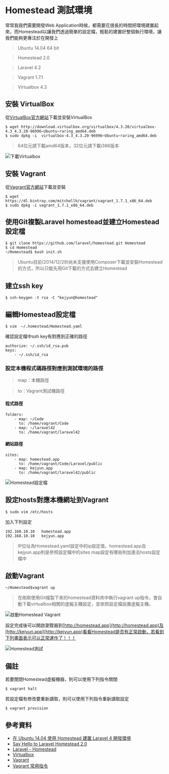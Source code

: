 # Homestead 測試環境

常常我我們需要開發Web Application時候，都需要花很長的時間把環境建置起來，而Homestead以讓我們透過簡單的設定檔，輕鬆的建置好整個執行環境，讓我們能夠更專注於在開發上

> Ubuntu 14.04 64 bit

> Homestead 2.0

> Laravel 4.2

> Vagrant 1.7.1

> Virtualbox 4.3

## 安裝 VirtualBox

從[VirtualBox官方網站](https://www.virtualbox.org/wiki/Linux_Downloads)下載並安裝VirtualBox

```shell
$ wget http://download.virtualbox.org/virtualbox/4.3.20/virtualbox-4.3_4.3.20-96996~Ubuntu~raring_amd64.deb
$ sudo dpkg -i  virtualbox-4.3_4.3.20-96996~Ubuntu~raring_amd64.deb
```

> 64位元請下載amd64版本，32位元請下載i386版本

![下載Virtualbox](http://3.bp.blogspot.com/-duCO50hJkII/VKFI2hGBLGI/AAAAAAAADdU/ICI8n6Nkgx8/s1600/Homestead-install-virtualbox.png)

## 安裝 Vagrant

從[Vagrant官方網站](http://www.vagrantup.com/downloads.html)下載並安裝

```shell
$ wget https://dl.bintray.com/mitchellh/vagrant/vagrant_1.7.1_x86_64.deb
$ sudo dpkg -i vagrant_1.7.1_x86_64.deb
```

## 使用Git複製Laravel homestead並建立Homestead設定檔
```shell
$ git clone https://github.com/laravel/homestead.git Homestead
$ cd Homestead
~/Homestead$ bash init.sh
```
> Ubuntu目前(2014/12/29)尚未支援使用Composer下載並安裝Homestead的方式，所以只能先用Git下載的方式去建立Homestead

## 建立ssh key
```shell
$ ssh-keygen -t rsa -C "kejyun@homestead"
```

## 編輯Homestead設定檔
```shell
$ vim  ~/.homestead/Homestead.yaml
```
確認設定檔中ssh key有對應到正確的路徑
```
authorize: ~/.ssh/id_rsa.pub
keys:
    - ~/.ssh/id_rsa
```

### 設定本機程式碼路徑對應到測試環境的路徑

> map：本機路徑

> to：Vagrant測試機路徑


#### 程式路徑

```
folders:
    - map: ~/Code
      to: /home/vagrant/Code
    - map: ~/laravel42
      to: /home/vagrant/laravel42
```

#### 網站路徑

```
sites:
    - map: homestead.app
      to: /home/vagrant/Code/Laravel/public
    - map: kejyun.app
      to: /home/vagrant/laravel42/public
```

![Homestead設定檔](http://3.bp.blogspot.com/-AaT61pAN6d4/VKFUCA6N6PI/AAAAAAAADdk/xBV-hIObVDM/s1600/Homestead-setting.png)


## 設定hosts對應本機網址到Vagrant

```shell
$ sudo vim /etc/hosts
```
加入下列設定
```
192.168.10.10   homestead.app
192.168.10.10   kejyun.app
```

> IP位址為Homestead.yaml設定中的ip設定值，homestead.app及kejyun.app則是參照設定檔中的sites map設定有哪些則加進去hosts設定檔中

## 啟動Vagrant

```shell
~/Homestead$vagrant up
```

> 在剛剛使用Git複製下來的homestead資料夾中執行vagrant up指令，會自動下載virtualbox相關的虛擬主機設定，並依照設定檔設置虛擬主機。

![啟動Homestead Vagrant](http://3.bp.blogspot.com/-kEQkCQ-A-fM/VKFinb4BidI/AAAAAAAADd0/okz4l-O8XGs/s1600/Homestead-up.png)


設定完成後可以開啟瀏覽器到[http://homestead.app](http://homestead.app)及[http://kejyun.app](http://kejyun.app)看看Homestead是否有正常啟動，若看到下列畫面表示可以正常運作了！！！

![Homestead測試](http://3.bp.blogspot.com/-YJqaIj2I9nk/VKFjhkkpcuI/AAAAAAAADd8/FGK0oxXc5WA/s1600/Homestead-test.png)


## 備註
若要關閉Homestead虛擬機器，則可以使用下列指令關閉

```shell
$ vagrant halt
```

若設定檔有修改要重新讀取，則可以使用下列指令重新讀取設定

```shell
$ vagrant provision
```

## 參考資料
* [在 Ubuntu 14.04 使用 Homestead 建置 Laravel 4 開發環境](http://blog.kejyun.com/2014/12/Laravel-4-environment-with-Homestead-on-Ubuntu14.04.html)
* [Say Hello to Laravel Homestead 2.0](https://laracasts.com/lessons/say-hello-to-laravel-homestead-two)
* [Laravel - Homestead](http://laravel.com/docs/4.2/homestead)
* [Virtualbox](https://www.virtualbox.org/)
* [Vagrant](http://www.vagrantup.com/downloads.html)
* [Vagrant 常用指令](http://blog.kejyun.com/2014/10/vagrant-command.html)
